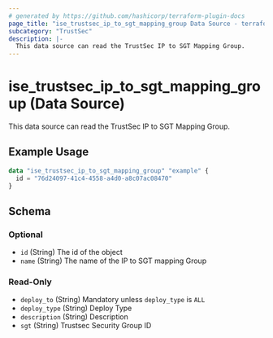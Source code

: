```yaml
---
# generated by https://github.com/hashicorp/terraform-plugin-docs
page_title: "ise_trustsec_ip_to_sgt_mapping_group Data Source - terraform-provider-ise"
subcategory: "TrustSec"
description: |-
  This data source can read the TrustSec IP to SGT Mapping Group.
---
```


# ise_trustsec_ip_to_sgt_mapping_group (Data Source)

This data source can read the TrustSec IP to SGT Mapping Group.

## Example Usage

```terraform
data "ise_trustsec_ip_to_sgt_mapping_group" "example" {
  id = "76d24097-41c4-4558-a4d0-a8c07ac08470"
}
```

<!-- schema generated by tfplugindocs -->
## Schema

### Optional

- `id` (String) The id of the object
- `name` (String) The name of the IP to SGT mapping Group

### Read-Only

- `deploy_to` (String) Mandatory unless `deploy_type` is `ALL`
- `deploy_type` (String) Deploy Type
- `description` (String) Description
- `sgt` (String) Trustsec Security Group ID
